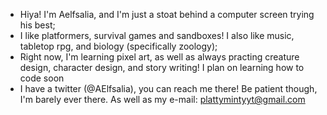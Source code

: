 - Hiya! I'm Aelfsalia, and I'm just a stoat behind a computer screen trying his best;
- I like platformers, survival games and sandboxes! I also like music, tabletop rpg, and biology (specifically zoology);
- Right now, I'm learning pixel art, as well as always practing creature design, character design, and story writing! I plan on learning how to code soon
- I have a twitter (@AElfsalia), you can reach me there! Be patient though, I'm barely ever there. As well as my e-mail: plattymintyyt@gmail.com

<!---
Aelfsalia/Aelfsalia is a ✨ special ✨ repository because its `README.md` (this file) appears on your GitHub profile.
You can click the Preview link to take a look at your changes.
--->

